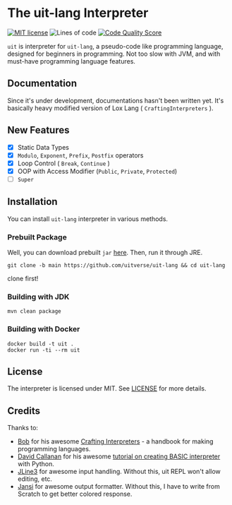 # The uit-lang Interpreter

[![MIT license](https://img.shields.io/badge/License-MIT-green.svg)](https://lbesson.mit-license.org/)
![Lines of code](https://img.shields.io/tokei/lines/github/uitverse/uit-lang?label=Lines%20of%20Code&style=flat)
[![Code Quality Score](https://www.code-inspector.com/project/17782/score/svg)](https://www.code-inspector.com/project/17782/score/svg)

`uit` is interpreter for `uit-lang`, a pseudo-code like programming language, designed for beginners in programming. Not too slow with JVM, and with must-have programming language features.

## Documentation

Since it's under development, documentations hasn't been written yet. It's basically heavy modified version of Lox Lang ( `CraftingInterpreters` ).

## New Features

- [x] Static Data Types
- [x] `Modulo`, `Exponent`, `Prefix`, `Postfix` operators
- [x] Loop Control ( `Break`, `Continue` )
- [x] OOP with Access Modifier (`Public`, `Private`, `Protected`)
- [ ] `Super` 

## Installation

You can install `uit-lang` interpreter in various methods.
### Prebuilt Package

Well, you can download prebuilt `jar` [here](build/). Then, run it through JRE.

``` shell
git clone -b main https://github.com/uitverse/uit-lang && cd uit-lang
```

clone first!

### Building with JDK

```shell
mvn clean package
```

### Building with Docker

```shell
docker build -t uit .
docker run -ti --rm uit
```

## License

The interpreter is licensed under MIT. See [LICENSE](LICENSE) for more details.

## Credits

Thanks to:

-   [Bob](https://twitter.com/munificentbob) for his awesome [Crafting Interpreters](https://craftinginterpreters.com) - a handbook for making programming languages.
-   [David Callanan](https://github.com/davidcallanan) for his awesome [tutorial on creating BASIC interpreter](https://youtube.com/playlist?list=PLZQftyCk7_SdoVexSmwy_tBgs7P0b97yD) with Python.
-   [JLine3](https://github.com/jline/jline3) for awesome input handling. Without this, uit REPL won't allow editing, etc.
-   [Jansi](https://github.com/fusesource/jansi) for awesome output formatter. Without this, I have to write from Scratch to get better colored response.
